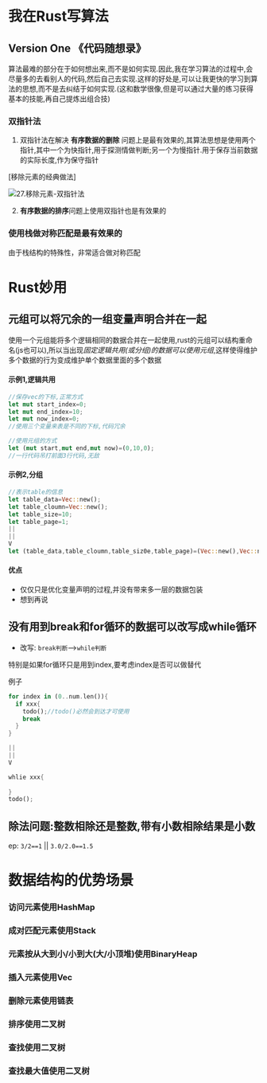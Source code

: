 # 我在Rust写算法

## Version One 《代码随想录》
算法最难的部分在于如何想出来,而不是如何实现.因此,我在学习算法的过程中,会尽量多的去看别人的代码,然后自己去实现.这样的好处是,可以让我更快的学习到算法的思想,而不是去纠结于如何实现.(这和数学很像,但是可以通过大量的练习获得基本的技能,再自己提炼出组合技)

### 双指针法

1. 双指针法在解决 **有序数据的删除** 问题上是最有效果的,其算法思想是使用两个指针,其中一个为快指针,用于探测情做判断;另一个为慢指针.用于保存当前数据的实际长度,作为保守指针

[移除元素的经典做法] 

![27.移除元素-双指针法](https://code-thinking.cdn.bcebos.com/gifs/27.%E7%A7%BB%E9%99%A4%E5%85%83%E7%B4%A0-%E5%8F%8C%E6%8C%87%E9%92%88%E6%B3%95.gif)

2. **有序数据的排序**问题上使用双指针也是有效果的

### 使用栈做对称匹配是最有效果的
由于栈结构的特殊性，非常适合做对称匹配


# Rust妙用

## 元组可以将冗余的一组变量声明合并在一起

使用一个元组能将多个逻辑相同的数据合并在一起使用,rust的元组可以结构重命名(js也可以),所以当出现*固定逻辑共用(或分组)的数据可以使用元组*,这样使得维护多个数据的行为变成维护单个数据里面的多个数据

#### 示例1,逻辑共用

```rust
//保存vec的下标,正常方式
let mut start_index=0;
let mut end_index=10;
let mut now_index=0;
//使用三个变量来表是不同的下标,代码冗余

//使用元组的方式
let (mut start,mut end,mut now)=(0,10,0);
//一行代码吊打前面3行代码,无敌
```

#### 示例2,分组

```rust
//表示table的信息
let table_data=Vec::new();
let table_cloumn=Vec::new();
let table_size=10;
let table_page=1;
||
||
V
let (table_data,table_cloumn,table_siz0e,table_page)=(Vec::new(),Vec::new(),10,1)
```

#### 优点

+ 仅仅只是优化变量声明的过程,并没有带来多一层的数据包装
+ 想到再说

## 没有用到break和for循环的数据可以改写成while循环

+ 改写: `break判断`-->`while判断`

特别是如果for循环只是用到index,要考虑index是否可以做替代

例子

```rust
for index in (0..num.len()){
  if xxx{
    todo();//todo()必然会到达才可使用
    break
  }
}

||
||
V

whlie xxx{
 
}
todo();
```

## 除法问题:整数相除还是整数,带有小数相除结果是小数

ep: `3/2==1` || `3.0/2.0==1.5`


# 数据结构的优势场景
### 访问元素使用HashMap
### 成对匹配元素使用Stack
### 元素按从大到小/小到大(大/小顶堆)使用BinaryHeap
### 插入元素使用Vec
### 删除元素使用链表
### 排序使用二叉树
### 查找使用二叉树
### 查找最大值使用二叉树